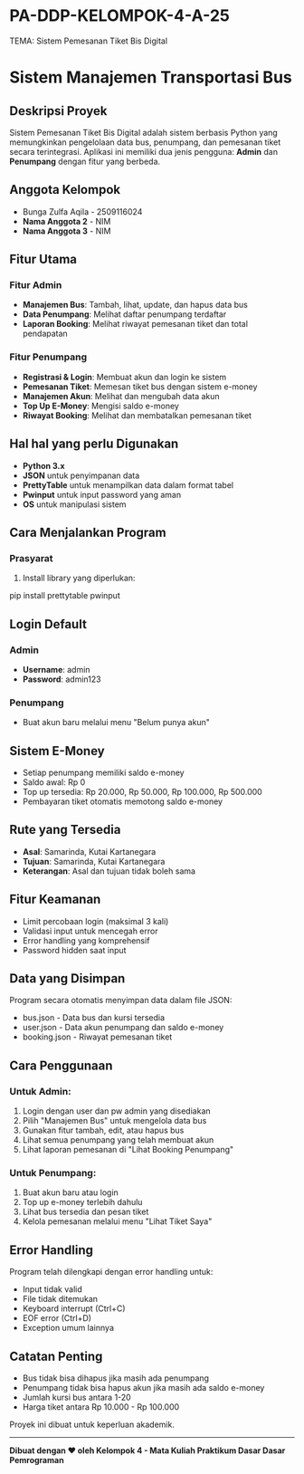 # PA-DDP-KELOMPOK-4-A-25
TEMA: Sistem Pemesanan Tiket Bis Digital

# Sistem Manajemen Transportasi Bus

## Deskripsi Proyek
Sistem Pemesanan Tiket Bis Digital adalah sistem berbasis Python yang memungkinkan pengelolaan data bus, penumpang, dan pemesanan tiket secara terintegrasi. Aplikasi ini memiliki dua jenis pengguna: **Admin** dan **Penumpang** dengan fitur yang berbeda.

## Anggota Kelompok
- Bunga Zulfa Aqila - 2509116024
- **Nama Anggota 2** - NIM  
- **Nama Anggota 3** - NIM


## Fitur Utama

### Fitur Admin
- **Manajemen Bus**: Tambah, lihat, update, dan hapus data bus
- **Data Penumpang**: Melihat daftar penumpang terdaftar
- **Laporan Booking**: Melihat riwayat pemesanan tiket dan total pendapatan

### Fitur Penumpang
- **Registrasi & Login**: Membuat akun dan login ke sistem
- **Pemesanan Tiket**: Memesan tiket bus dengan sistem e-money
- **Manajemen Akun**: Melihat dan mengubah data akun
- **Top Up E-Money**: Mengisi saldo e-money
- **Riwayat Booking**: Melihat dan membatalkan pemesanan tiket

## Hal hal yang perlu Digunakan
- **Python 3.x**
- **JSON** untuk penyimpanan data
- **PrettyTable** untuk menampilkan data dalam format tabel
- **Pwinput** untuk input password yang aman
- **OS** untuk manipulasi sistem

## Cara Menjalankan Program

### Prasyarat
1. Install library yang diperlukan:


pip install prettytable pwinput


## Login Default

### Admin
- **Username**: admin
- **Password**: admin123

### Penumpang
- Buat akun baru melalui menu "Belum punya akun"

## Sistem E-Money
- Setiap penumpang memiliki saldo e-money
- Saldo awal: Rp 0
- Top up tersedia: Rp 20.000, Rp 50.000, Rp 100.000, Rp 500.000
- Pembayaran tiket otomatis memotong saldo e-money

## Rute yang Tersedia
- **Asal**: Samarinda, Kutai Kartanegara
- **Tujuan**: Samarinda, Kutai Kartanegara
- **Keterangan**: Asal dan tujuan tidak boleh sama

## Fitur Keamanan
- Limit percobaan login (maksimal 3 kali)
- Validasi input untuk mencegah error
- Error handling yang komprehensif
- Password hidden saat input

## Data yang Disimpan
Program secara otomatis menyimpan data dalam file JSON:
- bus.json - Data bus dan kursi tersedia
- user.json - Data akun penumpang dan saldo e-money  
- booking.json - Riwayat pemesanan tiket

## Cara Penggunaan

### Untuk Admin:
1. Login dengan user dan pw admin yang disediakan
2. Pilih "Manajemen Bus" untuk mengelola data bus
3. Gunakan fitur tambah, edit, atau hapus bus
4. Lihat semua penumpang yang telah membuat akun
5. Lihat laporan pemesanan di "Lihat Booking Penumpang"

### Untuk Penumpang:
1. Buat akun baru atau login
2. Top up e-money terlebih dahulu
3. Lihat bus tersedia dan pesan tiket
4. Kelola pemesanan melalui menu "Lihat Tiket Saya"

## Error Handling
Program telah dilengkapi dengan error handling untuk:
- Input tidak valid
- File tidak ditemukan
- Keyboard interrupt (Ctrl+C)
- EOF error (Ctrl+D)
- Exception umum lainnya

## Catatan Penting
- Bus tidak bisa dihapus jika masih ada penumpang
- Penumpang tidak bisa hapus akun jika masih ada saldo e-money
- Jumlah kursi bus antara 1-20
- Harga tiket antara Rp 10.000 - Rp 100.000


Proyek ini dibuat untuk keperluan akademik.

---

**Dibuat dengan ❤️ oleh Kelompok 4 - Mata Kuliah Praktikum Dasar Dasar Pemrograman**
